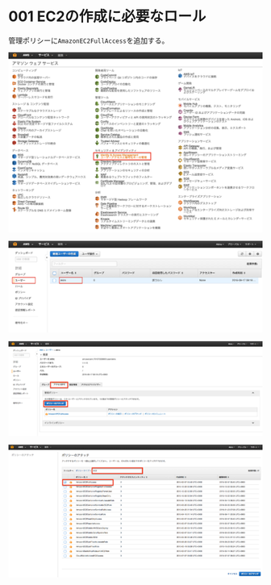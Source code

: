 # 001 EC2の作成に必要なロール

管理ポリシーに`AmazonEC2FullAccess`を追加する。

![](/img/ec2/permission001.png)

![](/img/ec2/permission002.png)

![](/img/ec2/permission003.png)

![](/img/ec2/permission004.png)


